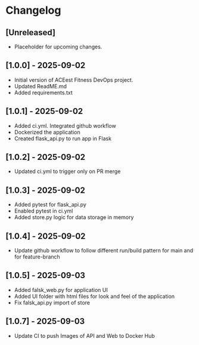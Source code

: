 # Changelog

## [Unreleased]
- Placeholder for upcoming changes.

## [1.0.0] - 2025-09-02
- Initial version of ACEest Fitness DevOps project.
- Updated ReadME.md
- Added requirements.txt

## [1.0.1] - 2025-09-02
- Added ci.yml. Integrated github workflow
- Dockerized the application
- Created flask_api.py to run app in Flask

## [1.0.2] - 2025-09-02
- Updated ci.yml to trigger only on PR merge

## [1.0.3] - 2025-09-02
- Added pytest for flask_api.py
- Enabled pytest in ci.yml
- Added store.py logic for data storage in memory

## [1.0.4] - 2025-09-02
- Update github workflow to follow different run/build pattern for main and for feature-branch

## [1.0.5] - 2025-09-03
- Added falsk_web.py for application UI
- Added UI folder with html files for look and feel of the application
- Fix falsk_api.py import of store

## [1.0.7] - 2025-09-03
- Update CI to push Images of API and Web to Docker Hub
